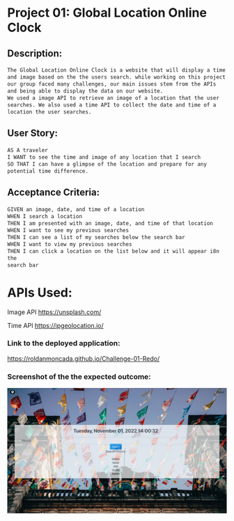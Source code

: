 # Project 01: Global Location Online Clock

## Description: 
    The Global Location Online Clock is a website that will display a time and image based on the the users search. while working on this project our group faced many challenges, our main issues stem from the APIs and being able to display the data on our website. 
    We used a image API to retrieve an image of a location that the user searches. We also used a time API to collect the date and time of a location the user searches.   

## User Story: 
```
AS A traveler
I WANT to see the time and image of any location that I search
SO THAT I can have a glimpse of the location and prepare for any potential time difference.
```

## Acceptance Criteria: 
```
GIVEN an image, date, and time of a location
WHEN I search a location 
THEN I am presented with an image, date, and time of that location
WHEN I want to see my previous searches 
THEN I can see a list of my searches below the search bar
WHEN I want to view my previous searches 
THEN I can click a location on the list below and it will appear i8n the 
search bar
```

# APIs Used:
Image API
https://unsplash.com/

Time API
https://ipgeolocation.io/

### Link to the deployed application:
https://roldanmoncada.github.io/Challenge-01-Redo/

### Screenshot of the the expected outcome:
![](Screen%20Shot%202022-11-01%20at%202.01.03%20PM.png)
